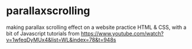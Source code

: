 # parallaxscrolling

making parallax scrolling effect on a website
practice HTML & CSS, with a bit of Javascript
tutorials from https://www.youtube.com/watch?v=1wfeqDyMUx4&list=WL&index=78&t=948s
